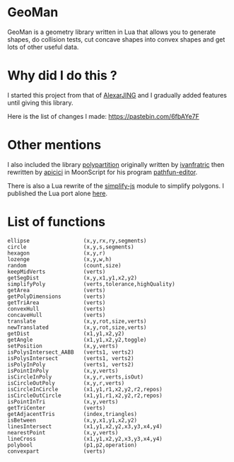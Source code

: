 
# GeoMan

GeoMan is a geometry library written in Lua that allows you to generate shapes, do collision tests, cut concave shapes into convex shapes and get lots of other useful data.

# Why did I do this ?

I started this project from that of [AlexarJING](https://github.com/AlexarJING/polygon/) and I gradually added features until giving this library.

Here is the list of changes I made: https://pastebin.com/6fbAYe7F

# Other mentions

I also included the library [polypartition](https://github.com/ivanfratric/polypartition) originally written by [ivanfratric](https://github.com/ivanfratric) then rewritten by [apicici](https://github.com/apicici) in MoonScript for his program [pathfun-editor](https://github.com/apicici/pathfun-editor).

There is also a Lua rewrite of the [simplify-js](https://github.com/mourner/simplify-js) module to simplify polygons. I published the Lua port alone [here](https://github.com/Bigfoot71/simplify-lua).

# List of functions

    ellipse                 (x,y,rx,ry,segments)
    circle                  (x,y,s,segments)
    hexagon                 (x,y,r)
    lozenge                 (x,y,w,h)
    random                  (count,size)
    keepMidVerts            (verts)
    getSegDist              (x,y,x1,y1,x2,y2)
    simplifyPoly            (verts,tolerance,highQuality)
    getArea                 (verts)
    getPolyDimensions       (verts)
    getTriArea              (verts)
    convexHull              (verts)
    concaveHull             (verts)
    translate               (x,y,rot,size,verts)
    newTranslated           (x,y,rot,size,verts)
    getDist                 (x1,y1,x2,y2)
    getAngle                (x1,y1,x2,y2,toggle)
    setPosition             (x,y,verts)
    isPolysIntersect_AABB   (verts1, verts2)
    isPolysIntersect        (verts1, verts2)
    isPolyInPoly            (verts1, verts2)
    isPointInPoly           (x,y,verts)
    isCircleInPoly          (x,y,r,verts,isOut)
    isCircleOutPoly         (x,y,r,verts)
    isCircleInCircle        (x1,y1,r1,x2,y2,r2,repos)
    isCircleOutCircle       (x1,y1,r1,x2,y2,r2,repos)
    isPointInTri            (x,y,verts)
    getTriCenter            (verts)
    getAdjacentTris         (index,triangles)
    isBetween               (x,y,x1,y1,x2,y2)
    linesIntersect          (x1,y1,x2,y2,x3,y3,x4,y4)
    nearestPoint            (x,y,verts)
    lineCross               (x1,y1,x2,y2,x3,y3,x4,y4)
    polybool                (p1,p2,operation)
    convexpart              (verts)
